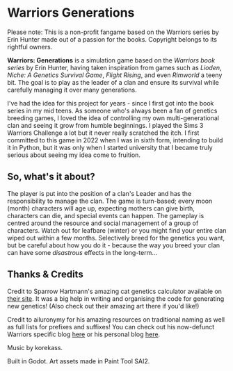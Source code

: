 # Warriors Generations

Please note: This is a non-profit fangame based on the Warriors series by Erin Hunter made out of a passion for the books. Copyright belongs to its rightful owners.

<b>Warriors: Generations</b> is a simulation game based on the <i>Warriors book series</i> by Erin Hunter, having taken inspiration from games such as <i>Lioden</i>, <i>Niche: A Genetics Survival Game</i>, <i>Flight Rising</i>, and even <i>Rimworld</i> a teeny bit. The goal is to play as the leader of a clan and ensure its survival while carefully managing it over many generations. 

I've had the idea for this project for years - since I first got into the book series in my mid teens. As someone who's always been a fan of genetics breeding games, I loved the idea of controlling my own multi-generational clan and seeing it grow from humble beginnings. I played the Sims 3 Warriors Challenge a lot but it never really scratched the itch. I first committed to this game in 2022 when I was in sixth form, intending to build it in Python, but it was only when I started university that I became truly serious about seeing my idea come to fruition. 

## So, what's it about? 

The player is put into the position of a clan's Leader and has the responsibility to manage the clan. The game is turn-based; every moon (month) characters will age up, expecting mothers can give birth, characters can die, and special events can happen. The gameplay is centred around the resource and social management of a group of characters. Watch out for leafbare (winter) or you might find your entire clan wiped out within a few months. Selectively breed for the genetics you want, but be careful about how you do it - because the way you breed your clan can have some <i>disastrous</i> effects in the long-term... 

## Thanks & Credits 

Credit to Sparrow Hartmann's amazing cat genetics calculator available on <a href="https://sparrows-garden.com/">their site</a>. It was a big help in writing and organising the code for generating new genetics! (Also check out their amazing art there if you'd like!)

Credit to ailuronymy for his amazing resources on traditional naming as well as full lists for prefixes and suffixes! You can check out his now-defunct Warriors specific blog <a href="https://ailuronymy.tumblr.com/">here</a> or his personal blog <a href="https://solacefruit.tumblr.com/">here</a>.

Music by korekass.

Built in Godot. Art assets made in Paint Tool SAI2. 
